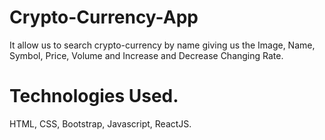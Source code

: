 # Crypto-Currency-App
It allow us to search crypto-currency by name giving us the Image, Name, Symbol, Price, Volume and Increase and Decrease Changing Rate. 
# Technologies Used.
HTML, CSS, Bootstrap, Javascript, ReactJS.
